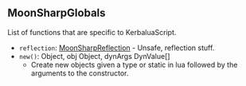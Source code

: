 ## MoonSharpGlobals

List of functions that are specific to KerbaluaScript.

- `reflection`: [MoonSharpReflection](MoonSharpReflection.md) - Unsafe, reflection stuff.
- `new()`: Object, obj Object, dynArgs DynValue[]
  - Create new objects given a type or static in lua followed by the arguments to the constructor.
